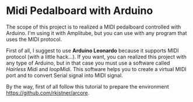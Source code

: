 # Midi Pedalboard with Arduino

The scope of this project is to realized a MIDI pedalboard controlled with Arduino. I'm using it with Amplitube, but you can use with any program that uses the MIDI protocol.

First of all, I suggest to use <b>Arduino Leonardo</b> because it supports MIDI protocol (with a little hack...). If you want, you can realized this project with any type of Arduino, but in that case you must use a software called <i>Hairless Midi</i> and <i>loopMidi</i>. This software helps you to create a virtual MIDI port and to convert Serial signal into MIDI signal.

By the way, first of all follow this tutorial to prepare the environment <a href="https://github.com/rkistner/arcore">https://github.com/rkistner/arcore</a>.
